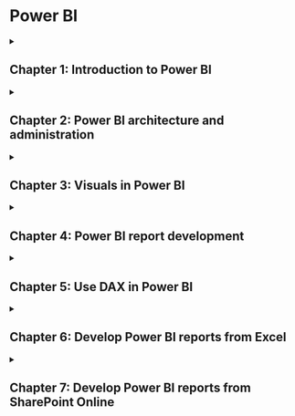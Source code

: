 # Power BI

<details>
  <summary>
    <h2>Chapter 1: Introduction to Power BI</h2>
  </summary>

  ### Skills review

  <ul>
    <li>Business Intelligence (BI).</li>
    <li>How Power BI effectively streamlines organizational growth.</li>
    <li>Features of Power BI.</li>
    <li>Power BI platforms and licensing models.</li>
    <li>Procedures for setting up Power BI service, Power BI Desktop, and Power BI for mobile devices.</li>
    <li>The procedure for building a dashboard in Power BI.</li>
  </ul>

  <br>
  
  ### Case Study

  #### Consider a large finance company in which an IT project manager is charged with deciding which version of Power BI to adopt. Here’s the scenario:

  <ul>
    <li>The finance organization has millions of row of data.</li>
    <li>Thousands of new rows are added to the database erery hour.</li>
    <li>Employees have various roles, according to their professions.</li>
    <li>Some employees act only as end user, viewing reports containing this data.</li>
    <li>Some employees are analysts and require the ability to share Power BI dashboards.</li>
    <li>Some employees focus on high-precision data to improve their understanding of perfomance</li>
    <li>The finance company wants to set up an on-premises environment within the organization.</li>
  </ul>

  #### Based on these points, decide whether the finance company should select the Power BI Pro version or the Premium package.

  #### Resposta: Devido à grande quantidade de volume de dados, da necessidade de atualizações constantes dos registros dentro do banco de dados, do controle de acesso aos painéis digitais e demanda para o alto desempenho, essa organização deve selecionar o pacote Power BI premium. Com esse pacote, ela será capaz de ter sua demandas minimanente atendidas sem necessidade de adaptaçãoes indesejadas em vistas de reduzir custos no curto prazo ao escolher o pacote Power BI Pro.

  #### Answer: Due to the large amount of data, the need of continuous updates in the database, the handling of dashboards by multiple and different users, the demand for high-perfomance system, this company should select the premium package. Thereby, it will be able to perform its daily tasks without major hassles, with no need to downgrade the service in order to save a buck by selecting the pro package.

  <br>
  
  ### Practice questions

  <ol>
    <li>What is the difference between Power BI Pro and Power BI Premium</li>
    <li>What services does Power BI support?</li>
    <li>Describe the natural query processing capabilities in Power BI.</li>
    <li>What Power BI feature supports an on-premises environment?</li>
    <li>What is Power BI Report Server?</li>
    <li>What is Power Bi Embedded?</li>
    <li>What kind of license do you need to share your Power BI dashboard with other team members?</li>
    <li>Why are visuals used in Power BI Desktop?</li>
    <li>How do you set up Power BI Desktop</li>
    <li>How do you set up a dynamic dashboard in Power BI.</li>
  </ol>

  ### Answers

  <ol>
    <li>The premium package expand the capabilites of the pro pacakage like: more updates per day, near-infinite cloud storage, even higher capacity, more security and embebbed reports in external applications.</li>
    <li>Customization, up to 70 data sources, sharing reports, report server, 10 GB storage per user, up to 1 million new rows per hour, to name a few.</li>
    <li>It is the be able to understand a phrase in plain text (like english) and use it to convert the query in commands and perform the query made by the user accordingly.</li>
    <li>Power BI Report Server.</li>
    <li>It is a feature of Power Bi responsible for gather internal data of the organization for its own use in order to others members within the organization, in different levels, being able to analyse, insert e modify the data concerning their activities, to be shown in reports. And thus, improve the comunication between they and the understanding about how this microsystem works.</li>
    <li>It is a feature utilized to embed dashboards into other applications besides de Power BI App, like websites.</li>
    <li>The pro or premium license.</li>
    <li>They are graphical representations of data sources. These sources can ben excel workbooks, sql file, text/csv file an so on so forth. They can be expressed through graphics, charts or tables</li>
    <li>Head to microsoft website and download the free version of Power BI. After that, execute the .exe file e go through the steps.</li>
    <li>Head to Power BI. In the home panel chosse which one of the options the data source is stored. After that, just wait the application fetch all the data.</li>
  </ol>

</details>

<details>
  <summary>
    <h2>Chapter 2: Power BI architecture and administration</h2>
  </summary>

</details>

<details>
  <summary>
    <h2>Chapter 3: Visuals in Power BI</h2>
  </summary>

</details>

<details>
  <summary>
    <h2>Chapter 4: Power BI report development</h2>
  </summary>

</details>

<details>
  <summary>
    <h2>Chapter 5: Use DAX in Power BI</h2>
  </summary>

</details>

<details>
  <summary>
    <h2>Chapter 6: Develop Power BI reports from Excel</h2>
  </summary>

</details>

<details>
  <summary>
    <h2>Chapter 7: Develop Power BI reports from SharePoint Online</h2>
  </summary>

</details>

